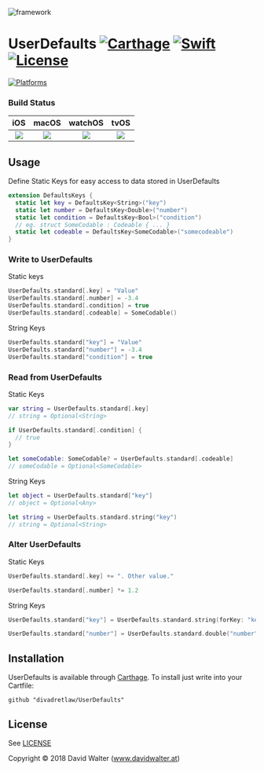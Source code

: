 ![framework](https://user-images.githubusercontent.com/6899256/35834740-56972364-0ad7-11e8-9374-0f7d523b2367.png)

# UserDefaults [![Carthage](https://img.shields.io/badge/Carthage-compatible-4BC51D.svg?style=flat-square)](https://github.com/Carthage/Carthage) [![Swift](https://img.shields.io/badge/swift-4.0-orange.svg?style=flat-square)](https://swift.org) [![License](https://img.shields.io/github/license/divadretlaw/userdefaults.svg?style=flat-square)](LICENSE)

[![Platforms](https://img.shields.io/badge/Platforms-iOS%20|%20macOS%20|%20watchOS%20|%20tvOS-blue.svg?style=flat-square)](https://github.com/divadretlaw/UserDefaults)


### Build Status

|iOS|macOS|watchOS|tvOS|
|:-:|:-:|:-:|:-:|
|[![](https://travis-matrix-badges.herokuapp.com/repos/divadretlaw/UserDefaults/branches/master/2)](https://travis-ci.org/divadretlaw/UserDefaults)|[![](https://travis-matrix-badges.herokuapp.com/repos/divadretlaw/UserDefaults/branches/master/1)](https://travis-ci.org/divadretlaw/UserDefaults)|[![](https://travis-matrix-badges.herokuapp.com/repos/divadretlaw/UserDefaults/branches/master/3)](https://travis-ci.org/divadretlaw/UserDefaults)|[![](https://travis-matrix-badges.herokuapp.com/repos/divadretlaw/UserDefaults/branches/master/4)](https://travis-ci.org/divadretlaw/UserDefaults)|

## Usage

Define Static Keys for easy access to data stored in UserDefaults

```swift
extension DefaultsKeys {
  static let key = DefaultsKey<String>("key")
  static let number = DefaultsKey<Double>("number")
  static let condition = DefaultsKey<Bool>("condition")
  // eg. struct SomeCodable : Codeable { ... }
  static let codeable = DefaultsKey<SomeCodable>("somecodeable")
}
```

### Write to UserDefaults

Static keys

```swift
UserDefaults.standard[.key] = "Value"
UserDefaults.standard[.number] = -3.4
UserDefaults.standard[.condition] = true
UserDefaults.standard[.codeable] = SomeCodable()
```

String Keys

```swift
UserDefaults.standard["key"] = "Value"
UserDefaults.standard["number"] = -3.4
UserDefaults.standard["condition"] = true
```

### Read from UserDefaults

Static Keys

```swift
var string = UserDefaults.standard[.key]
// string = Optional<String>

if UserDefaults.standard[.condition] {
  // true
}

let someCodable: SomeCodable? = UserDefaults.standard[.codeable]
// someCodable = Optional<SomeCodable>
```

String Keys

```swift
let object = UserDefaults.standard["key"]
// object = Optional<Any>

let string = UserDefaults.standard.string("key")
// string = Optional<String>
```

### Alter UserDefaults

Static Keys

```swift
UserDefaults.standard[.key] += ". Other value."

UserDefaults.standard[.number] *= 1.2
```

String Keys

```swift
UserDefaults.standard["key"] = UserDefaults.standard.string(forKey: "key") ?? "" + ". Other value."

UserDefaults.standard["number"] = UserDefaults.standard.double("number") * 1.2
```

## Installation

UserDefaults is available through [Carthage](https://github.com/Carthage/Carthage). To install just write into your Cartfile:
 
```
github "divadretlaw/UserDefaults"
```


## License

See [LICENSE](LICENSE)

Copyright © 2018 David Walter \(www.davidwalter.at)
